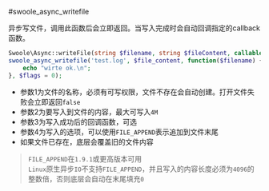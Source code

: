 #swoole_async_writefile

异步写文件，调用此函数后会立即返回。当写入完成时会自动回调指定的callback函数。

```php
Swoole\Async::writeFile(string $filename, string $fileContent, callable $callback = null, int $flags = 0)
swoole_async_writefile('test.log', $file_content, function($filename) {
    echo "wirte ok.\n";
}, $flags = 0);
```

* 参数1为文件的名称，必须有可写权限，文件不存在会自动创建。打开文件失败会立即返回`false`
* 参数2为要写入到文件的内容，最大可写入`4M`
* 参数3为写入成功后的回调函数，可选
* 参数4为写入的选项，可以使用`FILE_APPEND`表示追加到文件末尾
* 如果文件已存在，底层会覆盖旧的文件内容


> `FILE_APPEND`在`1.9.1`或更高版本可用  
> `Linux`原生异步`IO`不支持`FILE_APPEND`，并且写入的内容长度必须为`4096`的整数倍，否则底层会自动在末尾填充`0`  

